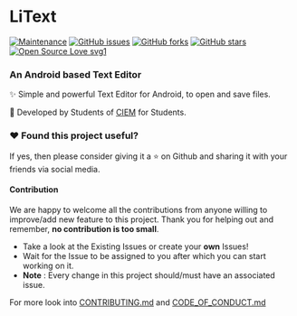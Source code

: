 # LiText

[![Maintenance](https://img.shields.io/badge/Maintained%3F-yes-green.svg)](https://github.com/snehashis365/LiText/graphs/commit-activity)
[![GitHub issues](https://img.shields.io/github/issues/snehashis365/LiText)](https://github.com/snehashis365/LiText/issues)
[![GitHub forks](https://img.shields.io/github/forks/snehashis365/LiText?style=social)](https://github.com/snehashis365/LiText/network)
[![GitHub stars](https://img.shields.io/github/stars/snehashis365/LiText?style=social)](https://github.com/snehashis365/LiText/stargazers)
[![Open Source Love svg1](https://badges.frapsoft.com/os/v1/open-source.svg?v=103)](https://github.com/ellerbrock/open-source-badges/)

### An Android based Text Editor

:sparkles: Simple and powerful Text Editor for Android, to open and save files.

🎨 Developed by Students of [CIEM](https://ciem.ac.in/) for Students.

### :heart: Found this project useful?

If yes, then please consider giving it a :star: on Github and sharing it with
your friends via social media.

#### Contribution

We are happy to welcome all the contributions from anyone willing to improve/add
new feature to this project. Thank you for helping out and remember, **no
contribution is too small**.

- Take a look at the Existing Issues or create your **own** Issues!
- Wait for the Issue to be assigned to you after which you can start working on
  it.
- **Note** : Every change in this project should/must have an associated issue.

For more look into [CONTRIBUTING.md](CONTRIBUTING.md) and
[CODE_OF_CONDUCT.md](CODE_OF_CONDUCT.md)
